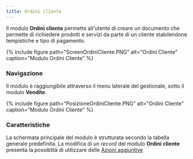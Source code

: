 ```yaml
---
title: Ordini cliente
---
```


Il modulo **Ordini cliente** permette all'utente di creare un documento che permette di richiedere prodotti e servizi da parte di un cliente stabilendone tempistiche e tipo di pagamento.

{% include figure path="ScreenOrdiniCliente.PNG" alt="Ordini Cliente" caption="Modulo Ordini Cliente" %}

### Navigazione

Il modulo è raggiungibile attraverso il menu laterale del gestionale, sotto il modulo **Vendite**. 

{% include figure path="PosizioneOrdiniCliente.PNG" alt="Ordini Cliente" caption="Modulo Ordini Cliente" %}

### Caratteristiche

La schermata principale del modulo è strutturata secondo la tabella generale predefinita. La modifica di un *record* del modulo **Ordini cliente** presenta la possiblità di utilizzare delle [Azioni aggiuntive](plugin.md)


